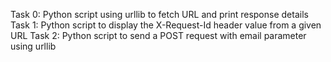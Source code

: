 Task 0: Python script using urllib to fetch URL and print response details
Task 1: Python script to display the X-Request-Id header value from a given URL
Task 2: Python script to send a POST request with email parameter using urllib
